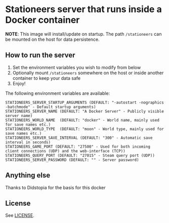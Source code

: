 # Stationeers server that runs inside a Docker container

**NOTE**: This image will install/update on startup. The path ```/stationeers``` can be mounted on the host for data persistence.

## How to run the server

1. Set the environment variables you wish to modify from below
2. Optionally mount ```/stationeers``` somewhere on the host or inside another container to keep your data safe
3. Enjoy!

The following environment variables are available:
```
STATIONEERS_SERVER_STARTUP_ARGUMENTS (DEFAULT: "-autostart -nographics -batchmode" - Default startup arguments)
STATIONEERS_SERVER_NAME (DEFAULT: "A Docker Server" - Publicly visible server name)
STATIONEERS_WORLD_NAME  (DEFAULT: "docker" - World name, mainly used for save names etc.)
STATIONEERS_WORLD_TYPE  (DEFAULT: "moon" - World type, mainly used for save names etc.)
STATIONEERS_SERVER_SAVE_INTERVAL (DEFAULT: "300" - Automatic save interval in seconds)
STATIONEERS_GAME_PORT (DEFAULT: "27500" - Used for both incoming client connections (UDP) and the web-interface (TCP))
STATIONEERS_QUERY_PORT (DEFAULT: "27015" - Steam query port (UDP))
STATIONEERS_SERVER_PASSWORD (DEFAULT: "" - Server password)
```

## Anything else

Thanks to Didstopia for the basis for this docker

## License

See [LICENSE](LICENSE).

